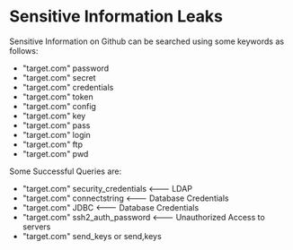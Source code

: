  # Sensitive Information Leaks
 
 Sensitive Information on Github can be searched using some keywords as follows:
 - "target.com" password
 - "target.com" secret
 -  "target.com" credentials
 -  "target.com" token
 -  "target.com" config
 -   "target.com" key
 -   "target.com" pass
 -   "target.com" login
 -   "target.com" ftp 
 -   "target.com" pwd

Some Successful Queries are: 
- "target.com" security_credentials <--- LDAP <br>
- "target.com"  connectstring  <--- Database Credentials <br>
- "target.com" JDBC 	<--- Database Credentials <br>
- "target.com" ssh2_auth_password <--- Unauthorized Access to servers <br>
- "target.com" send_keys or send,keys <br>

